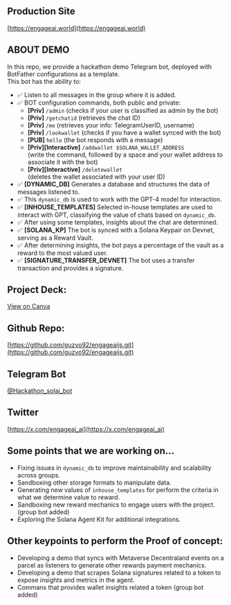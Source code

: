 ## Production Site
[https://engageai.world](https://engageai.world)

## ABOUT DEMO
In this repo, we provide a hackathon demo Telegram bot, deployed with BotFather configurations as a template.  
This bot has the ability to:

- ✅ Listen to all messages in the group where it is added.
- ✅ BOT configuration commands, both public and private:
  - **[Priv]** `/admin` (checks if your user is classified as admin by the bot)
  - **[Priv]** `/getchatid` (retrieves the chat ID)
  - **[Priv]** `/me` (retrieves your info: TelegramUserID, username)
  - **[Priv]** `/lookwallet` (checks if you have a wallet synced with the bot)
  - **[PUB]** `hello` (the bot responds with a message)
  - **[Priv][Interactive]** `/addwallet $SOLANA_WALLET_ADDRESS`  
    (write the command, followed by a space and your wallet address to associate it with the bot)
  - **[Priv][Interactive]** `/deletewallet`  
    (deletes the wallet associated with your user ID)
- ✅ **[DYNAMIC_DB]** Generates a database and structures the data of messages listened to.
- ✅ This `dynamic_db` is used to work with the GPT-4 model for interaction.
- ✅ **[INHOUSE_TEMPLATES]** Selected in-house templates are used to interact with GPT, classifying the value of chats based on `dynamic_db`.
- ✅ After using some templates, insights about the chat are determined.
- ✅ **[SOLANA_KP]** The bot is synced with a Solana Keypair on Devnet, serving as a Reward Vault.
- ✅ After determining insights, the bot pays a percentage of the vault as a reward to the most valued user.
- ✅ **[SIGNATURE_TRANSFER_DEVNET]** The bot uses a transfer transaction and provides a signature.

## Project Deck:
[View on Canva](https://www.canva.com/design/DAGaKJqCJJk/pZmRKGOaABzIY5cojWT2Lg/edit?utm_content=DAGaKJqCJJk&utm_campaign=designshare&utm_medium=link2&utm_source=sharebutton)

## Github Repo:
[https://github.com/guzvo92/engageaijs.git](https://github.com/guzvo92/engageaijs.git)

## Telegram Bot 
[@Hackathon_solai_bot](https://t.me/Hackathon_solai_bot)

## Twitter
[https://x.com/engageai_ai](https://x.com/engageai_ai)

## Some points that we are working on...

- Fixing issues in `dynamic_db` to improve maintainability and scalability across groups.
- Sandboxing other storage formats to manipulate data.
- Generating new values of `inhouse_templates` for perform the criteria in what we determine value to reward.
- Sandboxing new reward mechanics to engage users with the project. (group bot added)
- Exploring the Solana Agent Kit for additional integrations.

## Other keypoints to perform the Proof of concept: 
- Developing a demo that syncs with Metaverse Decentraland events on a parcel as listeners to generate other rewards payment mechanics.
- Developing a demo that scrapes Solana signatures related to a token to expose insights and metrics in the agent.
- Commans that provides wallet insights related a token (group bot added)

